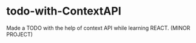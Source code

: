 # todo-with-ContextAPI
Made a TODO with the help of context API while learning REACT.
(MINOR PROJECT)
